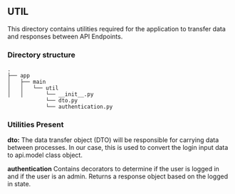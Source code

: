 ## UTIL

This directory contains utilities required for the application to transfer data and responses between API Endpoints. 

### Directory structure
```` 
.
├── app
│   ├── main
│   │   └── util
│   │       └── __init__.py
			└── dto.py
			└── authentication.py

````

### Utilities Present

**dto:** The data transfer object (DTO) will be responsible for carrying data between processes. In our case, this is used to convert the login input data to api.model class object. 

**authentication** Contains decorators to determine if the user is logged in and if the user is an admin. Returns a response object based on the logged in state. 